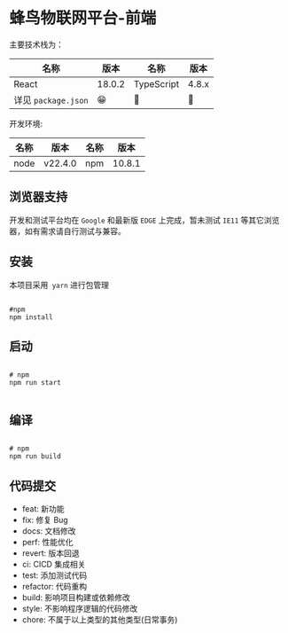 # 蜂鸟物联网平台-前端

主要技术栈为：

| 名称                | 版本     | 名称        | 版本  |
|-------------------|--------| ---------- | ----- |
| React             | 18.0.2 | TypeScript | 4.8.x |
| 详见 `package.json` | 😁     | 🥰         | 🤗    |

开发环境:

| 名称 | 版本    | 名称    | 版本  |
| ---- | ------- | ------- | ----- |
| node | v22.4.0 | npm     | 10.8.1 |

## 浏览器支持

开发和测试平台均在 `Google` 和最新版 `EDGE` 上完成，暂未测试 `IE11` 等其它浏览器，如有需求请自行测试与兼容。

## 安装

本项目采用` yarn` 进行包管理

```shell

#npm
npm install
```

## 启动

```shell

# npm
npm run start


```

## 编译

```shell

# npm
npm run build

```

## 代码提交

- feat: 新功能
- fix: 修复 Bug
- docs: 文档修改
- perf: 性能优化
- revert: 版本回退
- ci: CICD 集成相关
- test: 添加测试代码
- refactor: 代码重构
- build: 影响项目构建或依赖修改
- style: 不影响程序逻辑的代码修改
- chore: 不属于以上类型的其他类型(日常事务)
